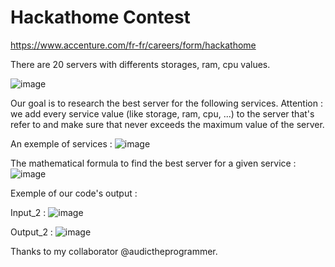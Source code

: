 # Hackathome Contest

https://www.accenture.com/fr-fr/careers/form/hackathome

There are 20 servers with differents storages, ram, cpu values.

![image](https://user-images.githubusercontent.com/75336673/113354446-7c25b200-933f-11eb-9772-70e6961185d5.png)

Our goal is to research the best server for the following services. Attention : we add every service value (like storage, ram, cpu, ...) to the server that's refer to and make sure that never exceeds the maximum value of the server.

An exemple of services :
![image](https://user-images.githubusercontent.com/75336673/113355282-cfe4cb00-9340-11eb-8270-374102961527.png)

The mathematical formula to find the best server for a given service :
![image](https://user-images.githubusercontent.com/75336673/113356353-62399e80-9342-11eb-8cd1-fa3cf2cfba1c.png)

Exemple of our code's output : 

Input_2 :
![image](https://user-images.githubusercontent.com/75336673/113355507-2a7e2700-9341-11eb-9477-cc934f1f718f.png)

Output_2 :
![image](https://user-images.githubusercontent.com/75336673/113506213-be1f4580-9543-11eb-9899-39939ca78eff.png)

Thanks to my collaborator @audictheprogrammer.

